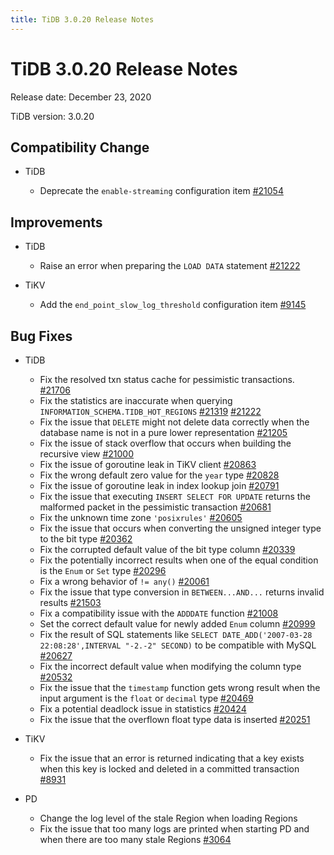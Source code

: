```yaml
---
title: TiDB 3.0.20 Release Notes
---
```


# TiDB 3.0.20 Release Notes

Release date: December 23, 2020

TiDB version: 3.0.20

## Compatibility Change

+ TiDB

    - Deprecate the `enable-streaming` configuration item [#21054](https://github.com/pingcap/tidb/pull/21054)

## Improvements

+ TiDB

    - Raise an error when preparing the `LOAD DATA` statement [#21222](https://github.com/pingcap/tidb/pull/21222)

+ TiKV

    - Add the `end_point_slow_log_threshold` configuration item [#9145](https://github.com/tikv/tikv/pull/9145)

## Bug Fixes

+ TiDB

    - Fix the resolved txn status cache for pessimistic transactions. [#21706](https://github.com/pingcap/tidb/pull/21706)
    - Fix the statistics are inaccurate when querying `INFORMATION_SCHEMA.TIDB_HOT_REGIONS` [#21319](https://github.com/pingcap/tidb/pull/21319)
[#21222](https://github.com/pingcap/tidb/pull/21222)
    - Fix the issue that `DELETE` might not delete data correctly when the database name is not in a pure lower representation [#21205](https://github.com/pingcap/tidb/pull/21205)
    - Fix the issue of stack overflow that occurs when building the recursive view [#21000](https://github.com/pingcap/tidb/pull/21000)
    - Fix the issue of goroutine leak in TiKV client [#20863](https://github.com/pingcap/tidb/pull/20863)
    - Fix the wrong default zero value for the `year` type [#20828](https://github.com/pingcap/tidb/pull/20828)
    - Fix the issue of goroutine leak in index lookup join [#20791](https://github.com/pingcap/tidb/pull/20791)
    - Fix the issue that executing `INSERT SELECT FOR UPDATE` returns the malformed packet in the pessimistic transaction [#20681](https://github.com/pingcap/tidb/pull/20681)
    - Fix the unknown time zone `'posixrules'` [#20605](https://github.com/pingcap/tidb/pull/20605)
    - Fix the issue that occurs when converting the unsigned integer type to the bit type [#20362](https://github.com/pingcap/tidb/pull/20362)
    - Fix the corrupted default value of the bit type column [#20339](https://github.com/pingcap/tidb/pull/20339)
    - Fix the potentially incorrect results when one of the equal condition is the `Enum` or `Set` type [#20296](https://github.com/pingcap/tidb/pull/20296)
    - Fix a wrong behavior of `!= any()` [#20061](https://github.com/pingcap/tidb/pull/20061)
    - Fix the issue that type conversion in `BETWEEN...AND...` returns invalid results [#21503](https://github.com/pingcap/tidb/pull/21503)
    - Fix a compatibility issue with the `ADDDATE` function [#21008](https://github.com/pingcap/tidb/pull/21008)
    - Set the correct default value for newly added `Enum` column [#20999](https://github.com/pingcap/tidb/pull/20999)
    - Fix the result of SQL statements like `SELECT DATE_ADD('2007-03-28 22:08:28',INTERVAL "-2.-2" SECOND)` to be compatible with MySQL [#20627](https://github.com/pingcap/tidb/pull/20627)
    - Fix the incorrect default value when modifying the column type [#20532](https://github.com/pingcap/tidb/pull/20532)
    - Fix the issue that the `timestamp` function gets wrong result when the input argument is the `float` or `decimal` type [#20469](https://github.com/pingcap/tidb/pull/20469)
    - Fix a potential deadlock issue in statistics [#20424](https://github.com/pingcap/tidb/pull/20424)
    - Fix the issue that the overflown float type data is inserted [#20251](https://github.com/pingcap/tidb/pull/20251)

+ TiKV

    - Fix the issue that an error is returned indicating that a key exists when this key is locked and deleted in a committed transaction [#8931](https://github.com/tikv/tikv/pull/8931)

+ PD

    - Change the log level of the stale Region when loading Regions
    - Fix the issue that too many logs are printed when starting PD and when there are too many stale Regions [#3064](https://github.com/pingcap/pd/pull/3064)
